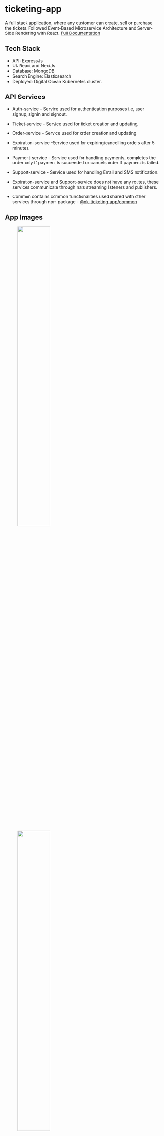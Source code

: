 # ticketing-app
A full stack application, where any customer can create, sell or purchase the tickets. Followed Event-Based Microservice Architecture and  Server-Side Rendering with React. [Full Documentation](https://docs.google.com/document/d/1K6H7cJf2meOdugvDHWsICZ9yJOS6ntolr2xVJNegxgg/edit?usp=sharing)

## Tech Stack
- API: ExpressJs
- UI: React and NextJs
- Database: MongoDB
- Search Engine: Elasticsearch
- Deployed: Digital Ocean Kubernetes cluster.

## API Services
- Auth-service - Service used for authentication purposes i.e, user signup, signin and signout.
- Ticket-service - Service used for ticket creation and updating.
- Order-service - Service used for order creation and updating.
- Expiration-service -Service used for expiring/cancelling orders after 5 minutes.
- Payment-service - Service used for handling payments, completes the order only if payment is succeeded or cancels order if payment is failed.
- Support-service - Service used for handling Email and SMS notification.

- Expiration-service and Support-service does not have any routes, these services communicate through nats streaming listeners and publishers.

- Common contains common functionalities used shared with other services through npm package - [@nk-ticketing-app/common](https://www.npmjs.com/package/@nk-ticketing-app/common)

## App Images

<figure class="image">
  <img src="/app-images/ticket-1.png" height="50%" width="50%" >
</figure>
  
  <figure class="image">
  <img src="/app-images/ticket-2.png" height="50%" width="50%" >
</figure>

  <figure class="image">
  <img src="/app-images/ticket-3.png" height="50%" width="50%" >
</figure>


  <figure class="image">
  <img src="/app-images/ticket-4.png" height="50%" width="50%" >
</figure>
